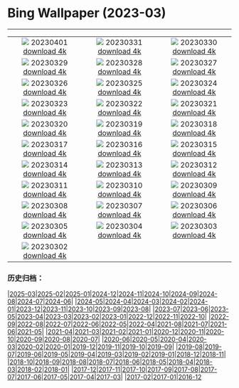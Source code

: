 # Bing Wallpaper (2023-03)
**************
| | | |
| :----: | :----: | :----: |
| ![](https://www.bing.com/th?id=OHR.SteyrRiver_EN-US6366722389_1920x1080.jpg) 20230401 [download 4k](https://www.bing.com/th?id=OHR.SteyrRiver_EN-US6366722389_UHD.jpg) | ![](https://www.bing.com/th?id=OHR.PeacockFeathers_EN-US0365605509_1920x1080.jpg) 20230331 [download 4k](https://www.bing.com/th?id=OHR.PeacockFeathers_EN-US0365605509_UHD.jpg) | ![](https://www.bing.com/th?id=OHR.NuzzleManatee_EN-US6719438929_1920x1080.jpg) 20230330 [download 4k](https://www.bing.com/th?id=OHR.NuzzleManatee_EN-US6719438929_UHD.jpg) |
| ![](https://www.bing.com/th?id=OHR.MWDolomites_EN-US2413806289_1920x1080.jpg) 20230329 [download 4k](https://www.bing.com/th?id=OHR.MWDolomites_EN-US2413806289_UHD.jpg) | ![](https://www.bing.com/th?id=OHR.NYCClouds_EN-US7251713390_1920x1080.jpg) 20230328 [download 4k](https://www.bing.com/th?id=OHR.NYCClouds_EN-US7251713390_UHD.jpg) | ![](https://www.bing.com/th?id=OHR.WildAnza_EN-US9575120232_1920x1080.jpg) 20230327 [download 4k](https://www.bing.com/th?id=OHR.WildAnza_EN-US9575120232_UHD.jpg) |
| ![](https://www.bing.com/th?id=OHR.CecilBrewerStaircase_EN-US7912658969_1920x1080.jpg) 20230326 [download 4k](https://www.bing.com/th?id=OHR.CecilBrewerStaircase_EN-US7912658969_UHD.jpg) | ![](https://www.bing.com/th?id=OHR.WildGarlic_EN-US8549203860_1920x1080.jpg) 20230325 [download 4k](https://www.bing.com/th?id=OHR.WildGarlic_EN-US8549203860_UHD.jpg) | ![](https://www.bing.com/th?id=OHR.CloudsPatagonia_EN-US4941579050_1920x1080.jpg) 20230324 [download 4k](https://www.bing.com/th?id=OHR.CloudsPatagonia_EN-US4941579050_UHD.jpg) |
| ![](https://www.bing.com/th?id=OHR.LakePowellAerial_EN-US5762979140_1920x1080.jpg) 20230323 [download 4k](https://www.bing.com/th?id=OHR.LakePowellAerial_EN-US5762979140_UHD.jpg) | ![](https://www.bing.com/th?id=OHR.ColourDay_EN-US7730392026_1920x1080.jpg) 20230322 [download 4k](https://www.bing.com/th?id=OHR.ColourDay_EN-US7730392026_UHD.jpg) | ![](https://www.bing.com/th?id=OHR.PurpleCrocus_EN-US4432411089_1920x1080.jpg) 20230321 [download 4k](https://www.bing.com/th?id=OHR.PurpleCrocus_EN-US4432411089_UHD.jpg) |
| ![](https://www.bing.com/th?id=OHR.BarnOwlWinter_EN-US7295086574_1920x1080.jpg) 20230320 [download 4k](https://www.bing.com/th?id=OHR.BarnOwlWinter_EN-US7295086574_UHD.jpg) | ![](https://www.bing.com/th?id=OHR.MarsTars_EN-US7511744420_1920x1080.jpg) 20230319 [download 4k](https://www.bing.com/th?id=OHR.MarsTars_EN-US7511744420_UHD.jpg) | ![](https://www.bing.com/th?id=OHR.BallyvooneyCove_EN-US7329921498_1920x1080.jpg) 20230318 [download 4k](https://www.bing.com/th?id=OHR.BallyvooneyCove_EN-US7329921498_UHD.jpg) |
| ![](https://www.bing.com/th?id=OHR.ChengduPanda_EN-US7206176908_1920x1080.jpg) 20230317 [download 4k](https://www.bing.com/th?id=OHR.ChengduPanda_EN-US7206176908_UHD.jpg) | ![](https://www.bing.com/th?id=OHR.AgueroSpain_EN-US7079433596_1920x1080.jpg) 20230316 [download 4k](https://www.bing.com/th?id=OHR.AgueroSpain_EN-US7079433596_UHD.jpg) | ![](https://www.bing.com/th?id=OHR.CyprusMaze_EN-US7012705307_1920x1080.jpg) 20230315 [download 4k](https://www.bing.com/th?id=OHR.CyprusMaze_EN-US7012705307_UHD.jpg) |
| ![](https://www.bing.com/th?id=OHR.LionessesNap_EN-US6947230556_1920x1080.jpg) 20230314 [download 4k](https://www.bing.com/th?id=OHR.LionessesNap_EN-US6947230556_UHD.jpg) | ![](https://www.bing.com/th?id=OHR.TheaterRomania_EN-US6839059395_1920x1080.jpg) 20230313 [download 4k](https://www.bing.com/th?id=OHR.TheaterRomania_EN-US6839059395_UHD.jpg) | ![](https://www.bing.com/th?id=OHR.LongWharf_EN-US6625072596_1920x1080.jpg) 20230312 [download 4k](https://www.bing.com/th?id=OHR.LongWharf_EN-US6625072596_UHD.jpg) |
| ![](https://www.bing.com/th?id=OHR.EdaleValley_EN-US6544571023_1920x1080.jpg) 20230311 [download 4k](https://www.bing.com/th?id=OHR.EdaleValley_EN-US6544571023_UHD.jpg) | ![](https://www.bing.com/th?id=OHR.WaimeaRainbow_EN-US1376447893_1920x1080.jpg) 20230310 [download 4k](https://www.bing.com/th?id=OHR.WaimeaRainbow_EN-US1376447893_UHD.jpg) | ![](https://www.bing.com/th?id=OHR.IntlWomensDayChange_EN-US1089722389_1920x1080.jpg) 20230309 [download 4k](https://www.bing.com/th?id=OHR.IntlWomensDayChange_EN-US1089722389_UHD.jpg) |
| ![](https://www.bing.com/th?id=OHR.YuanyangChina_EN-US0997293657_1920x1080.jpg) 20230308 [download 4k](https://www.bing.com/th?id=OHR.YuanyangChina_EN-US0997293657_UHD.jpg) | ![](https://www.bing.com/th?id=OHR.IcelandHorses_EN-US0725710929_1920x1080.jpg) 20230307 [download 4k](https://www.bing.com/th?id=OHR.IcelandHorses_EN-US0725710929_UHD.jpg) | ![](https://www.bing.com/th?id=OHR.TokyoMoat_EN-US9901957262_1920x1080.jpg) 20230306 [download 4k](https://www.bing.com/th?id=OHR.TokyoMoat_EN-US9901957262_UHD.jpg) |
| ![](https://www.bing.com/th?id=OHR.PicoVolcano_EN-US0491099827_1920x1080.jpg) 20230305 [download 4k](https://www.bing.com/th?id=OHR.PicoVolcano_EN-US0491099827_UHD.jpg) | ![](https://www.bing.com/th?id=OHR.OrcaNorway_EN-US0377841310_1920x1080.jpg) 20230304 [download 4k](https://www.bing.com/th?id=OHR.OrcaNorway_EN-US0377841310_UHD.jpg) | ![](https://www.bing.com/th?id=OHR.NegratinSpain_EN-US0285047102_1920x1080.jpg) 20230303 [download 4k](https://www.bing.com/th?id=OHR.NegratinSpain_EN-US0285047102_UHD.jpg) |
| ![](https://www.bing.com/th?id=OHR.SuffrageMonumentDC_EN-US0188045009_1920x1080.jpg) 20230302 [download 4k](https://www.bing.com/th?id=OHR.SuffrageMonumentDC_EN-US0188045009_UHD.jpg) |  |  |

### 历史归档：

|[2025-03](bing/2025-03/2025-03.md)|[2025-02](bing/2025-02/2025-02.md)|[2025-01](bing/2025-01/2025-01.md)|[2024-12](bing/2024-12/2024-12.md)|[2024-11](bing/2024-11/2024-11.md)|[2024-10](bing/2024-10/2024-10.md)|[2024-09](bing/2024-09/2024-09.md)|[2024-08](bing/2024-08/2024-08.md)|[2024-07](bing/2024-07/2024-07.md)|[2024-06](bing/2024-06/2024-06.md)|
|[2024-05](bing/2024-05/2024-05.md)|[2024-04](bing/2024-04/2024-04.md)|[2024-03](bing/2024-03/2024-03.md)|[2024-02](bing/2024-02/2024-02.md)|[2024-01](bing/2024-01/2024-01.md)|[2023-12](bing/2023-12/2023-12.md)|[2023-11](bing/2023-11/2023-11.md)|[2023-10](bing/2023-10/2023-10.md)|[2023-09](bing/2023-09/2023-09.md)|[2023-08](bing/2023-08/2023-08.md)|
|[2023-07](bing/2023-07/2023-07.md)|[2023-06](bing/2023-06/2023-06.md)|[2023-05](bing/2023-05/2023-05.md)|[2023-04](bing/2023-04/2023-04.md)|[2023-03](bing/2023-03/2023-03.md)|[2023-02](bing/2023-02/2023-02.md)|[2023-01](bing/2023-01/2023-01.md)|[2022-12](bing/2022-12/2022-12.md)|[2022-11](bing/2022-11/2022-11.md)|[2022-10](bing/2022-10/2022-10.md)|
|[2022-09](bing/2022-09/2022-09.md)|[2022-08](bing/2022-08/2022-08.md)|[2022-07](bing/2022-07/2022-07.md)|[2022-06](bing/2022-06/2022-06.md)|[2022-05](bing/2022-05/2022-05.md)|[2022-04](bing/2022-04/2022-04.md)|[2021-08](bing/2021-08/2021-08.md)|[2021-07](bing/2021-07/2021-07.md)|[2021-06](bing/2021-06/2021-06.md)|[2021-05](bing/2021-05/2021-05.md)|
|[2021-04](bing/2021-04/2021-04.md)|[2021-03](bing/2021-03/2021-03.md)|[2021-02](bing/2021-02/2021-02.md)|[2021-01](bing/2021-01/2021-01.md)|[2020-12](bing/2020-12/2020-12.md)|[2020-11](bing/2020-11/2020-11.md)|[2020-10](bing/2020-10/2020-10.md)|[2020-09](bing/2020-09/2020-09.md)|[2020-08](bing/2020-08/2020-08.md)|[2020-07](bing/2020-07/2020-07.md)|
|[2020-06](bing/2020-06/2020-06.md)|[2020-05](bing/2020-05/2020-05.md)|[2020-04](bing/2020-04/2020-04.md)|[2020-03](bing/2020-03/2020-03.md)|[2020-02](bing/2020-02/2020-02.md)|[2020-01](bing/2020-01/2020-01.md)|[2019-12](bing/2019-12/2019-12.md)|[2019-11](bing/2019-11/2019-11.md)|[2019-10](bing/2019-10/2019-10.md)|[2019-09](bing/2019-09/2019-09.md)|
|[2019-08](bing/2019-08/2019-08.md)|[2019-07](bing/2019-07/2019-07.md)|[2019-06](bing/2019-06/2019-06.md)|[2019-05](bing/2019-05/2019-05.md)|[2019-04](bing/2019-04/2019-04.md)|[2019-03](bing/2019-03/2019-03.md)|[2019-02](bing/2019-02/2019-02.md)|[2019-01](bing/2019-01/2019-01.md)|[2018-12](bing/2018-12/2018-12.md)|[2018-11](bing/2018-11/2018-11.md)|
|[2018-10](bing/2018-10/2018-10.md)|[2018-09](bing/2018-09/2018-09.md)|[2018-08](bing/2018-08/2018-08.md)|[2018-07](bing/2018-07/2018-07.md)|[2018-06](bing/2018-06/2018-06.md)|[2018-05](bing/2018-05/2018-05.md)|[2018-04](bing/2018-04/2018-04.md)|[2018-03](bing/2018-03/2018-03.md)|[2018-02](bing/2018-02/2018-02.md)|[2018-01](bing/2018-01/2018-01.md)|
|[2017-12](bing/2017-12/2017-12.md)|[2017-11](bing/2017-11/2017-11.md)|[2017-10](bing/2017-10/2017-10.md)|[2017-09](bing/2017-09/2017-09.md)|[2017-08](bing/2017-08/2017-08.md)|[2017-07](bing/2017-07/2017-07.md)|[2017-06](bing/2017-06/2017-06.md)|[2017-05](bing/2017-05/2017-05.md)|[2017-04](bing/2017-04/2017-04.md)|[2017-03](bing/2017-03/2017-03.md)|
|[2017-02](bing/2017-02/2017-02.md)|[2017-01](bing/2017-01/2017-01.md)|[2016-12](bing/2016-12/2016-12.md)